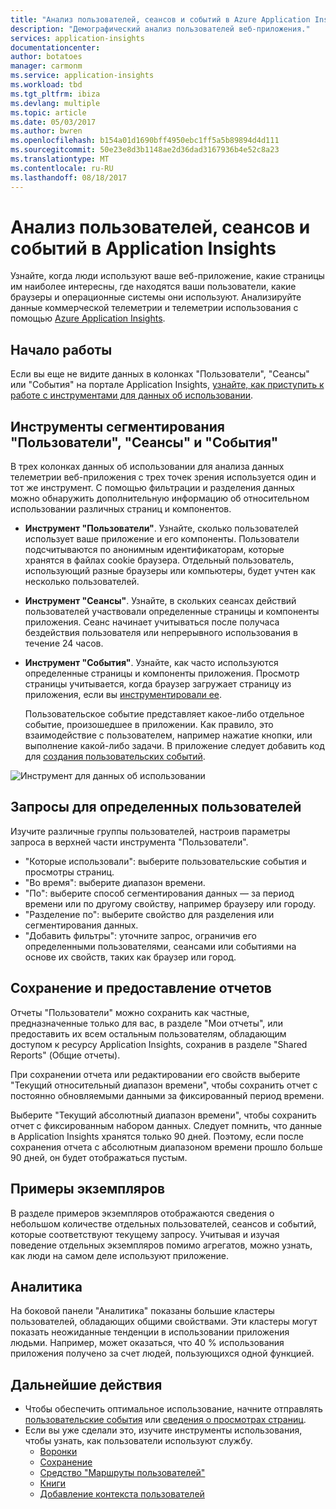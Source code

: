 ```yaml
---
title: "Анализ пользователей, сеансов и событий в Azure Application Insights | Документация Майкрософт"
description: "Демографический анализ пользователей веб-приложения."
services: application-insights
documentationcenter: 
author: botatoes
manager: carmonm
ms.service: application-insights
ms.workload: tbd
ms.tgt_pltfrm: ibiza
ms.devlang: multiple
ms.topic: article
ms.date: 05/03/2017
ms.author: bwren
ms.openlocfilehash: b154a01d1690bff4950ebc1ff5a5b89894d4d111
ms.sourcegitcommit: 50e23e8d3b1148ae2d36dad3167936b4e52c8a23
ms.translationtype: MT
ms.contentlocale: ru-RU
ms.lasthandoff: 08/18/2017
---
```

# <a name="users-sessions-and-events-analysis-in-application-insights"></a>Анализ пользователей, сеансов и событий в Application Insights

Узнайте, когда люди используют ваше веб-приложение, какие страницы им наиболее интересны, где находятся ваши пользователи, какие браузеры и операционные системы они используют. Анализируйте данные коммерческой телеметрии и телеметрии использования с помощью [Azure Application Insights](app-insights-overview.md).

## <a name="get-started"></a>Начало работы

Если вы еще не видите данных в колонках "Пользователи", "Сеансы" или "События" на портале Application Insights, [узнайте, как приступить к работе с инструментами для данных об использовании](app-insights-usage-overview.md).

## <a name="the-users-sessions-and-events-segmentation-tool"></a>Инструменты сегментирования "Пользователи", "Сеансы" и "События"

В трех колонках данных об использовании для анализа данных телеметрии веб-приложения с трех точек зрения используется один и тот же инструмент. С помощью фильтрации и разделения данных можно обнаружить дополнительную информацию об относительном использовании различных страниц и компонентов.

* **Инструмент "Пользователи"**. Узнайте, сколько пользователей использует ваше приложение и его компоненты.  Пользователи подсчитываются по анонимным идентификаторам, которые хранятся в файлах cookie браузера. Отдельный пользователь, использующий разные браузеры или компьютеры, будет учтен как несколько пользователей.
* **Инструмент "Сеансы"**. Узнайте, в скольких сеансах действий пользователей участвовали определенные страницы и компоненты приложения. Сеанс начинает учитываться после получаса бездействия пользователя или непрерывного использования в течение 24 часов.
* **Инструмент "События"**. Узнайте, как часто используются определенные страницы и компоненты приложения. Просмотр страницы учитывается, когда браузер загружает страницу из приложения, если вы [инструментировали ее](app-insights-javascript.md). 

    Пользовательское событие представляет какое-либо отдельное событие, произошедшее в приложении. Как правило, это взаимодействие с пользователем, например нажатие кнопки, или выполнение какой-либо задачи. В приложение следует добавить код для [создания пользовательских событий](app-insights-api-custom-events-metrics.md#trackevent).

![Инструмент для данных об использовании](./media/app-insights-usage-segmentation/users.png)

## <a name="querying-for-certain-users"></a>Запросы для определенных пользователей 

Изучите различные группы пользователей, настроив параметры запроса в верхней части инструмента "Пользователи". 

* "Которые использовали": выберите пользовательские события и просмотры страниц. 
* "Во время": выберите диапазон времени. 
* "По": выберите способ сегментирования данных — за период времени или по другому свойству, например браузеру или городу. 
* "Разделение по": выберите свойство для разделения или сегментирования данных. 
* "Добавить фильтры": уточните запрос, ограничив его определенными пользователями, сеансами или событиями на основе их свойств, таких как браузер или город. 
 
## <a name="saving-and-sharing-reports"></a>Сохранение и предоставление отчетов 
Отчеты "Пользователи" можно сохранить как частные, предназначенные только для вас, в разделе "Мои отчеты", или предоставить их всем остальным пользователям, обладающим доступом к ресурсу Application Insights, сохранив в разделе "Shared Reports" (Общие отчеты).  
 
При сохранении отчета или редактировании его свойств выберите "Текущий относительный диапазон времени", чтобы сохранить отчет с постоянно обновляемыми данными за фиксированный период времени.  
 
Выберите "Текущий абсолютный диапазон времени", чтобы сохранить отчет с фиксированным набором данных. Следует помнить, что данные в Application Insights хранятся только 90 дней. Поэтому, если после сохранения отчета с абсолютным диапазоном времени прошло больше 90 дней, он будет отображаться пустым. 
 
## <a name="example-instances"></a>Примеры экземпляров

В разделе примеров экземпляров отображаются сведения о небольшом количестве отдельных пользователей, сеансов и событий, которые соответствуют текущему запросу. Учитывая и изучая поведение отдельных экземпляров помимо агрегатов, можно узнать, как люди на самом деле используют приложение. 
 
## <a name="insights"></a>Аналитика 

На боковой панели "Аналитика" показаны большие кластеры пользователей, обладающих общими свойствами. Эти кластеры могут показать неожиданные тенденции в использовании приложения людьми. Например, может оказаться, что 40 % использования приложения получено за счет людей, пользующихся одной функцией.  


## <a name="next-steps"></a>Дальнейшие действия
- Чтобы обеспечить оптимальное использование, начните отправлять [пользовательские события](https://docs.microsoft.com/en-us/azure/application-insights/app-insights-api-custom-events-metrics#trackevent) или [сведения о просмотрах страниц](https://docs.microsoft.com/azure/application-insights/app-insights-api-custom-events-metrics#page-views).
- Если вы уже сделали это, изучите инструменты использования, чтобы узнать, как пользователи используют службу.
    - [Воронки](usage-funnels.md)
    - [Сохранение](app-insights-usage-retention.md)
    - [Средство "Маршруты пользователей"](app-insights-usage-flows.md)
    - [Книги](app-insights-usage-workbooks.md)
    - [Добавление контекста пользователей](app-insights-usage-send-user-context.md)

